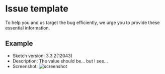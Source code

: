# Issue template

To help you and us target the bug efficiently, we urge you to provide these essential information.

## Example

- Sketch version: 3.3.2(12043)
- Description: The value should be... but I see...
- Screenshot: ![screenshot](resource/1.png)

